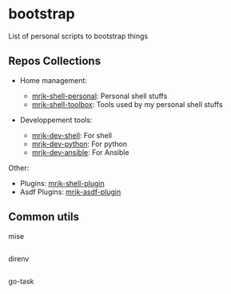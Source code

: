 # bootstrap
List of personal scripts to bootstrap things


## Repos Collections

* Home management:
  * [mrjk-shell-personal](https://github.com/topics/mrjk-shell-personal): Personal shell stuffs
  * [mrjk-shell-toolbox](https://github.com/topics/mrjk-shell-toolbox): Tools used by my personal shell stuffs

* Developpement tools:
  * [mrjk-dev-shell](https://github.com/topics/mrjk-dev-shell): For shell
  * [mrjk-dev-python](https://github.com/topics/mrjk-dev-python): For python
  * [mrjk-dev-ansible](https://github.com/topics/mrjk-dev-ansible): For Ansible  

Other:
* Plugins: [mrjk-shell-plugin](https://github.com/topics/mrjk-shell-plugin)
* Asdf Plugins: [mrjk-asdf-plugin](https://github.com/topics/mrjk-shell-asdf)

## Common utils

mise
```
```

direnv
```
```

go-task
```
```
